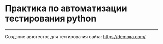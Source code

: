 # Практика по автоматизации тестирования python
___
Создание автотестов для тестирования сайта: https://demoqa.com/